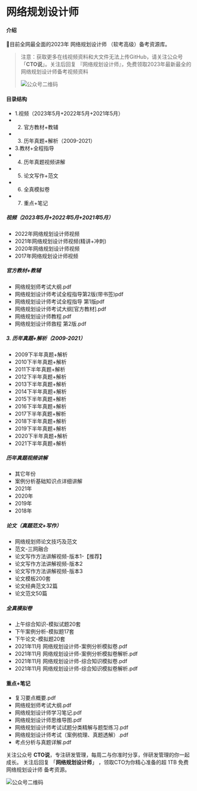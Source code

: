# 网络规划设计师

#### 介绍
💯目前全网最全面的2023年 网络规划设计师 （软考高级）备考资源库。

> 注意：获取更多在线视频资料和大文件无法上传GitHub，请关注公众号「**CTO说**」。关注后回复  『网络规划设计师』，免费领取2023年最新最全的网络规划设计师备考视频资料
>
> ![公众号二维码](https://cdn-static.uoko.com/qrcode.jpg)


#### 目录结构
 - 1.视频（2023年5月+2022年5月+2021年5月）
 - 2. 官方教材+教辅
 - 3. 历年真题+解析（2009-2021）
 - 3.教材+全程指导
 - 4. 历年真题视频讲解
 - 5. 论文写作+范文
 - 6. 全真模拟卷
 - 7. 重点+笔记

##### 视频（2023年5月+2022年5月+2021年5月）
 - 2022年网络规划设计师视频
 - 2021年网络规划设计师视频(精讲+冲刺)
 - 2020年网络规划设计师视频
 - 2017年网络规划设计师视频
 
   
##### 官方教材+教辅
 - 网络规划师考试大纲.pdf
 - 网络规划设计师考试全程指导第2版(带书签)pdf
 - 网络规划设计师考试全程指导 第1版pdf
 - 网络规划设计师考试大纲[官方教材].pdf
 - 网络规划设计师教程.pdf
 - 网络规划设计师救程 第2版.pdf
 
 
##### 3. 历年真题+解析（2009-2021）
 - 2009下半年真题+解析
 - 2010下半年真题+解析
 - 2011下半年真题+解析
 - 2012下半年真题+解析
 - 2013下半年真题+解析
 - 2014下半年真题+解析
 - 2015下半年真题+解析
 - 2016下半年真题+解析
 - 2017下半年真题+解析
 - 2018下半年真题+解析
 - 2019下半年真题+解析
 - 2020下半年真题+解析
 - 2021下半年真题+解析
 
##### 历年真题视频讲解
 - 其它年份
 - 案例分析基础知识点详细讲解
 - 2021年
 - 2020年
 - 2019年
 - 2018年

##### 论文（真题范文+写作）
 - 网络规划师论文技巧及范文
 - 范文-三网融合
 - 论文写作方法讲解视频-版本1-【推荐】
 - 论文写作方法讲解视频-版本2
 - 论文写作方法讲解视频-版本3
 - 论文模板200套
 - 论文经典范文32篇
 - 论文范文50篇
 
##### 全真模拟卷
 - 上午综合知识-模拟试题20套
 - 下午案例分析-模拟题17套
 - 下午论文-模拟题20套
 - 2021年11月 网络规划设计师-案例分析模拟卷.pdf
 - 2021年11月 网络规划设计师-案例分析模拟卷解析.pdf
 - 2021年11月 网络规划设计师-综合知识模拟卷.pdf
 - 2021年11月 网络规划设计师-综合知识模拟卷解析.pdf
 
#### 重点+笔记
 - 复习要点概要.pdf
 - 网络规划师考试大纲.pdf
 - 网络规划设计师学习笔记.pdf
 - 网络规划设计师思维导图.pdf
 - 网络规划设计师考试试题分类精解与题型练习.pdf
 - 网络规划设计师考试（案例梳理、真题透解）.pdf
 - 考点分析与真题详解.pdf


关注公众号 **CTO说**，专注研发管理，每周二与你准时分享，伴研发管理的你一起成长。
关注后回复 「**网络规划设计师**」 ，领取CTO为你精心准备的超 1TB 免费 网络规划设计师 备考资源。


![公众号二维码](https://cdn-static.uoko.com/qrcode.jpg)
